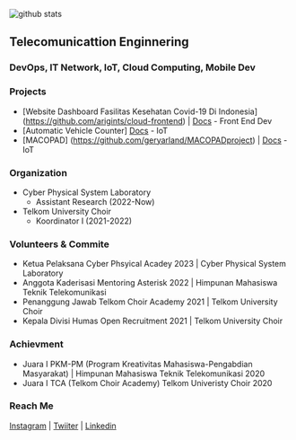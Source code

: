 ![github stats](https://github-readme-stats.vercel.app/api?username=geryarland&show_icons=true)

## Telecomunicattion Enginnering

### DevOps, IT Network, IoT, Cloud Computing, Mobile Dev

### Projects    
- [Website Dashboard Fasilitas Kesehatan Covid-19 Di Indonesia] (https://github.com/arigints/cloud-frontend)  | [Docs](https://docs.google.com/document/d/1jSxcbHW40bEd0hXLI0wsQhMrYz6i-j915QbWkpoB8P4/edit?usp=sharing) - Front End Dev
- [Automatic Vehicle Counter] [Docs](https://docs.google.com/document/d/1PFaTh0WCWEwgI3Hyp8u6y6q-lyqvY1y8pPMbFfLnwPg/edit?usp=sharing) - IoT
- [MACOPAD] (https://github.com/geryarland/MACOPADproject) | [Docs](https://docs.google.com/document/d/15vHGVOSzoIKqZZN_lUywvlQaZ5v1W6EGNh2O5JTj0BI/edit?usp=sharing) - IoT
  
### Organization 
- Cyber Physical System Laboratory
  - Assistant Research (2022-Now)
- Telkom University Choir
  - Koordinator I (2021-2022)
    
### Volunteers & Commite
- Ketua Pelaksana Cyber Phsyical Acadey 2023 | Cyber Physical System Laboratory
- Anggota Kaderisasi Mentoring Asterisk 2022 | Himpunan Mahasiswa Teknik Telekomunikasi
- Penanggung Jawab Telkom Choir Academy 2021 | Telkom University Choir
- Kepala Divisi Humas Open Recruitment 2021 | Telkom University Choir
    
### Achievment
- Juara I PKM-PM (Program Kreativitas Mahasiswa-Pengabdian Masyarakat) | Himpunan Mahasiswa Teknik Telekomunikasi 2020
- Juara I TCA (Telkom Choir Academy) Telkom Univeristy Choir 2020
  
### Reach Me 
[Instagram](https://www.instagram.com/geryarland/) | [Twiiter](https://twitter.com/VincentiusGeryA) | [Linkedin](https://www.linkedin.com/in/gery-arland-83282b118/)
